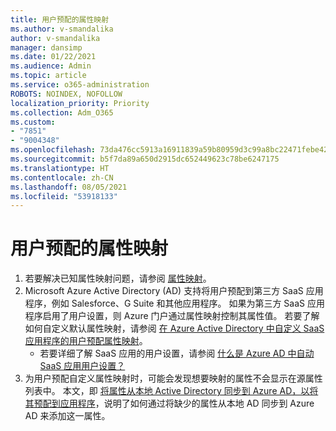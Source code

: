 ```yaml
---
title: 用户预配的属性映射
ms.author: v-smandalika
author: v-smandalika
manager: dansimp
ms.date: 01/22/2021
ms.audience: Admin
ms.topic: article
ms.service: o365-administration
ROBOTS: NOINDEX, NOFOLLOW
localization_priority: Priority
ms.collection: Adm_O365
ms.custom:
- "7851"
- "9004348"
ms.openlocfilehash: 73da476cc5913a16911839a59b80959d3c99a8bc22471febe421b022ce2c49ae
ms.sourcegitcommit: b5f7da89a650d2915dc652449623c78be6247175
ms.translationtype: HT
ms.contentlocale: zh-CN
ms.lasthandoff: 08/05/2021
ms.locfileid: "53918133"
---
```

# <a name="user-provisioning-attribute-mapping"></a>用户预配的属性映射

1. 若要解决已知属性映射问题，请参阅 [属性映射](https://docs.microsoft.com/azure/active-directory/app-provisioning/known-issues#attribute-mappings)。 
2. Microsoft Azure Active Directory (AD) 支持将用户预配到第三方 SaaS 应用程序，例如 Salesforce、G Suite 和其他应用程序。 如果为第三方 SaaS 应用程序启用了用户设置，则 Azure 门户通过属性映射控制其属性值。 若要了解如何自定义默认属性映射，请参阅 [在 Azure Active Directory 中自定义 SaaS 应用程序的用户预配属性映射](https://docs.microsoft.com/azure/active-directory/app-provisioning/customize-application-attributes)。
    - 若要详细了解 SaaS 应用的用户设置，请参阅 [什么是 Azure AD 中自动 SaaS 应用用户设置？](https://docs.microsoft.com/azure/active-directory/app-provisioning/user-provisioning) 
3. 为用户预配自定义属性映射时，可能会发现想要映射的属性不会显示在源属性列表中。 本文，即 [将属性从本地 Active Directory 同步到 Azure AD，以将其预配到应用程序](https://docs.microsoft.com/azure/active-directory/app-provisioning/user-provisioning-sync-attributes-for-mapping)，说明了如何通过将缺少的属性从本地 AD 同步到 Azure AD 来添加这一属性。
